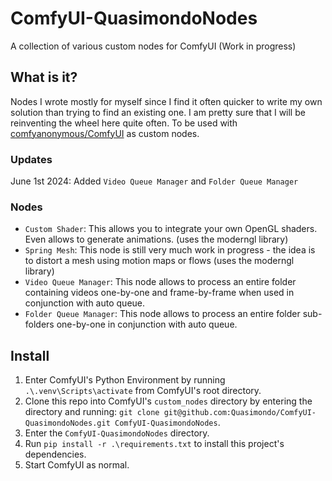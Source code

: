 # ComfyUI-QuasimondoNodes
A collection of various custom nodes for ComfyUI (Work in progress)

## What is it?

Nodes I wrote mostly for myself since I find it often quicker to write my own solution than trying to find an existing one. I am pretty sure that I will be reinventing the wheel here quite often.
To be used with [comfyanonymous/ComfyUI](https://github.com/comfyanonymous/ComfyUI) as custom nodes.

### Updates
June 1st 2024: Added `Video Queue Manager` and `Folder Queue Manager`

### Nodes

* `Custom Shader`: This allows you to integrate your own OpenGL shaders. Even allows to generate animations. (uses the moderngl library)
* `Spring Mesh`: This node is still very much work in progress - the idea is to distort a mesh using motion maps or flows  (uses the moderngl library)
* `Video Queue Manager`: This node allows to process an entire folder containing videos one-by-one and frame-by-frame when used in conjunction with auto queue.
* `Folder Queue Manager`: This node allows to process an entire folder sub-folders one-by-one in conjunction with auto queue.

## Install

1. Enter ComfyUI's Python Environment by running `.\.venv\Scripts\activate` from ComfyUI's root directory.
2. Clone this repo into ComfyUI's `custom_nodes` directory by entering the directory and running: `git clone git@github.com:Quasimondo/ComfyUI-QuasimondoNodes.git ComfyUI-QuasimondoNodes`.
3. Enter the `ComfyUI-QuasimondoNodes` directory.
4. Run `pip install -r .\requirements.txt` to install this project's dependencies.
5. Start ComfyUI as normal.


